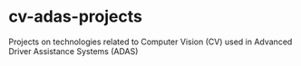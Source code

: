 # cv-adas-projects
Projects on technologies related to Computer Vision (CV) used in Advanced Driver Assistance Systems (ADAS)
